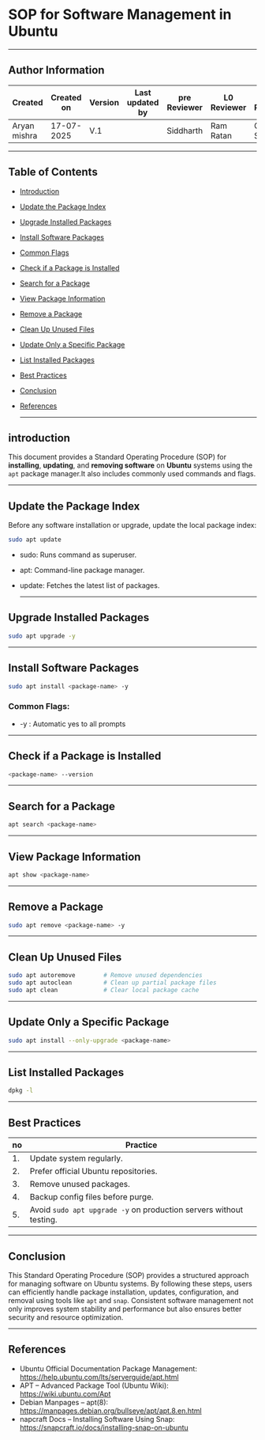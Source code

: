 # SOP for Software Management in Ubuntu

---
## Author Information

| Created         | Created on         | Version          | Last updated by   | pre Reviewer       | L0 Reviewer     | L1 Reviewer          |    L2 Reviewer    |
|-----------------|--------------------|------------------|-------------------|--------------------|-----------------|----------------------|-------------------|
| Aryan mishra    |17-07-2025          | V.1        |                  |        Siddharth    |  Ram Ratan      |      Gaurav Singla   |   Mahesh Kumar    |
 
 ---
## Table of Contents
- [Introduction](#introduction)
- [Update the Package Index](#update-the-package-index)
- [Upgrade Installed Packages](#upgrade-installed-packages)
- [Install Software Packages](#install-software-packages)
- [Common Flags](#common-flags)
- [Check if a Package is Installed](#check-if-a-package-is-installed)
- [Search for a Package](#search-for-a-package)
- [View Package Information](#view-package-information)
- [Remove a Package](#remove-a-package)
- [Clean Up Unused Files](#clean-up-unused-files)
- [Update Only a Specific Package](#update-only-a-specific-package)
- [List Installed Packages](#list-installed-packages)
- [Best Practices](#best-practices)
- [Conclusion](#Conclusion)
- [References](#References)


     ---
    
 ## introduction
This document provides a Standard Operating Procedure (SOP) for **installing**, **updating**, and **removing software** on **Ubuntu** systems using the `apt` package manager.It also includes commonly used commands and flags.


---

## Update the Package Index

Before any software installation or upgrade, update the local package index:

```bash
sudo apt update
```
- sudo: Runs command as superuser.

- apt: Command-line package manager.

- update: Fetches the latest list of packages.

  ---
## Upgrade Installed Packages
```bash
sudo apt upgrade -y
```
---
## Install Software Packages
```bash
sudo apt install <package-name> -y
```
### Common Flags:

- -y :  Automatic yes to all prompts

 ---
## Check if a Package is Installed
```bash
<package-name> --version
```
---
 
 ## Search for a Package
 ```bash
apt search <package-name>
```
---
## View Package Information
```bash
apt show <package-name>
```
---
## Remove a Package
```bash
sudo apt remove <package-name> -y
```
---
## Clean Up Unused Files
```bash
sudo apt autoremove        # Remove unused dependencies
sudo apt autoclean         # Clean up partial package files
sudo apt clean             # Clear local package cache
```
---
## Update Only a Specific Package
```bash
sudo apt install --only-upgrade <package-name>
```
---
## List Installed Packages
```bash
dpkg -l
```
---

## Best Practices

| no   | Practice                                                                 |
|-----|--------------------------------------------------------------------------|
| 1.  | Update system regularly.                                                 |
| 2.  | Prefer official Ubuntu repositories.                                     |
| 3.  | Remove unused packages.                                                  |
| 4.  | Backup config files before purge.                                        |
| 5.  | Avoid `sudo apt upgrade -y` on production servers without testing.       |

---
## Conclusion

This Standard Operating Procedure (SOP) provides a structured approach for managing software on Ubuntu systems. By following these steps, users can efficiently handle package installation, updates, configuration, and removal using tools like `apt` and `snap`. Consistent software management not only improves system stability and performance but also ensures better security and resource optimization. 

---
## References

- Ubuntu Official Documentation Package Management: https://help.ubuntu.com/lts/serverguide/apt.html
- APT – Advanced Package Tool (Ubuntu Wiki): https://wiki.ubuntu.com/Apt
- Debian Manpages – apt(8): https://manpages.debian.org/bullseye/apt/apt.8.en.html
- napcraft Docs – Installing Software Using Snap: https://snapcraft.io/docs/installing-snap-on-ubuntu
